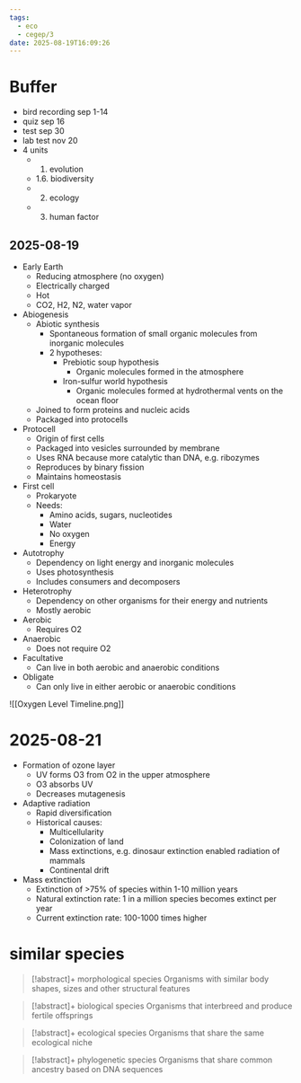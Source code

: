 ```yaml
---
tags:
  - eco
  - cegep/3
date: 2025-08-19T16:09:26
---
```


# Buffer

- bird recording sep 1-14
- quiz sep 16
- test sep 30
- lab test nov 20
- 4 units
	- 1. evolution
	- 1.6. biodiversity
	- 2. ecology
	- 3. human factor

## 2025-08-19

- Early Earth
	- Reducing atmosphere (no oxygen)
	- Electrically charged
	- Hot
	- CO2, H2, N2, water vapor
- Abiogenesis
	- Abiotic synthesis
		- Spontaneous formation of small organic molecules from inorganic molecules
		- 2 hypotheses:
			- Prebiotic soup hypothesis
				- Organic molecules formed in the atmosphere
			- Iron-sulfur world hypothesis
				- Organic molecules formed at hydrothermal vents on the ocean floor
	- Joined to form proteins and nucleic acids
	- Packaged into protocells
- Protocell
	- Origin of first cells
	- Packaged into vesicles surrounded by membrane
	- Uses RNA because more catalytic than DNA, e.g. ribozymes
	- Reproduces by binary fission
	- Maintains homeostasis
- First cell
	- Prokaryote
	- Needs:
		- Amino acids, sugars, nucleotides
		- Water
		- No oxygen
		- Energy
- Autotrophy
	- Dependency on light energy and inorganic molecules
	- Uses photosynthesis
	- Includes consumers and decomposers
- Heterotrophy
	- Dependency on other organisms for their energy and nutrients
	- Mostly aerobic
- Aerobic
	- Requires O2
- Anaerobic
	- Does not require O2
- Facultative
	- Can live in both aerobic and anaerobic conditions
- Obligate
	- Can only live in either aerobic or anaerobic conditions

![[Oxygen Level Timeline.png]]

# 2025-08-21

- Formation of ozone layer
	- UV forms O3 from O2 in the upper atmosphere
	- O3 absorbs UV
	- Decreases mutagenesis
- Adaptive radiation
	- Rapid diversification
	- Historical causes:
		- Multicellularity
		- Colonization of land
		- Mass extinctions, e.g. dinosaur extinction enabled radiation of mammals
		- Continental drift
- Mass extinction
	- Extinction of >75% of species within 1-10 million years
	- Natural extinction rate: 1 in a million species becomes extinct per year
	- Current extinction rate: 100-1000 times higher

# similar species

> [!abstract]+ morphological species
> Organisms with similar body shapes, sizes and other structural features

> [!abstract]+ biological species
> Organisms that interbreed and produce fertile offsprings

> [!abstract]+ ecological species
> Organisms that share the same ecological niche

> [!abstract]+ phylogenetic species
> Organisms that share common ancestry based on DNA sequences